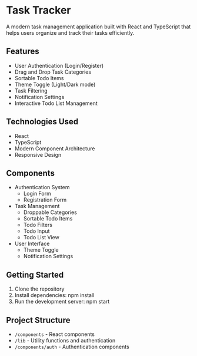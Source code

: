 # Task Tracker

A modern task management application built with React and TypeScript that helps users organize and track their tasks efficiently.

## Features

- User Authentication (Login/Register)
- Drag and Drop Task Categories
- Sortable Todo Items
- Theme Toggle (Light/Dark mode)
- Task Filtering
- Notification Settings
- Interactive Todo List Management

## Technologies Used

- React
- TypeScript
- Modern Component Architecture
- Responsive Design

## Components

- Authentication System
  - Login Form
  - Registration Form
- Task Management
  - Droppable Categories
  - Sortable Todo Items
  - Todo Filters
  - Todo Input
  - Todo List View
- User Interface
  - Theme Toggle
  - Notification Settings

## Getting Started

1. Clone the repository
2. Install dependencies:
    npm install
3. Run the development server:
    npm start

## Project Structure

- `/components` - React components
- `/lib` - Utility functions and authentication
- `/components/auth` - Authentication components


